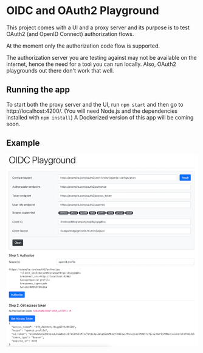 # OIDC and OAuth2 Playground

This project comes with a UI and a proxy server and its purpose
is to test OAuth2 (and OpenID Connect) authorization flows.

At the moment only the authorization code flow is supported.

The authorization server you are testing against may not be available
on the internet, hence the need for a tool you can run locally.
Also, OAuth2 playgrounds out there don't work that well.

## Running the app

To start both the proxy server and the UI, run `npm start` and then go to 
http://localhost:4200/.
(You will need Node.js and the dependencies installed with `npm install`)
A Dockerized version of this app will be coming soon.

## Example
 
![example](screenshot.png)
